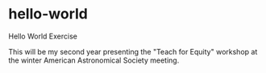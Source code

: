 # hello-world
Hello World Exercise

This will be my second year presenting the "Teach for Equity" workshop at the winter American Astronomical Society meeting. 

